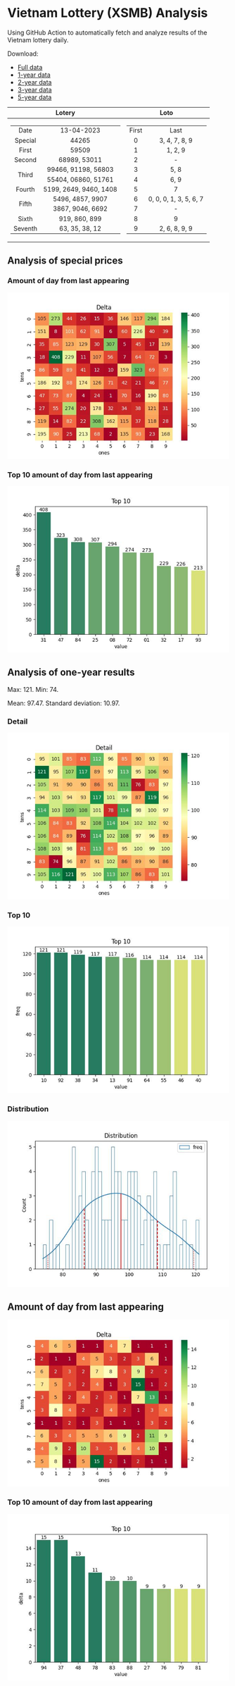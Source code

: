 # Vietnam Lottery (XSMB) Analysis

Using GitHub Action to automatically fetch and analyze results of the Vietnam lottery daily.

Download:

* [Full data](https://raw.githubusercontent.com/khiemdoan/vietnam-lottery-xsmb-analysis/main/results/xsmb.csv)
* [1-year data](https://raw.githubusercontent.com/khiemdoan/vietnam-lottery-xsmb-analysis/main/results/xsmb_1_year.csv)
* [2-year data](https://raw.githubusercontent.com/khiemdoan/vietnam-lottery-xsmb-analysis/main/results/xsmb_2_year.csv)
* [3-year data](https://raw.githubusercontent.com/khiemdoan/vietnam-lottery-xsmb-analysis/main/results/xsmb_3_year.csv)
* [5-year data](https://raw.githubusercontent.com/khiemdoan/vietnam-lottery-xsmb-analysis/main/results/xsmb_5_year.csv)

| Lotery      | Loto |
| :-----------: | :-----------: |
| <table><tr><td>Date</td><td>13-04-2023</td></tr><tr><td>Special</td><td>44265</td></tr><tr><td>First</td><td>59509</td></tr><tr><td>Second</td><td>68989, 53011</td></tr><tr><td rowspan="2">Third</td><td>99466, 91198, 56803</td></tr><tr><td>55404, 06860, 51761</td></tr><tr><td>Fourth</td><td>5199, 2649, 9460, 1408</td></tr><tr><td rowspan="2">Fifth</td><td>5496, 4857, 9907</td></tr><tr><td>3867, 9046, 6692</td></tr><tr><td>Sixth</td><td>919, 860, 899</td></tr><tr><td>Seventh</td><td>63, 35, 38, 12</td></tr></table> | <table><tr><td>First</td><td>Last</td></tr><tr><td>0</td><td>3, 4, 7, 8, 9</td></tr><tr><td>1</td><td>1, 2, 9</td></tr><tr><td>2</td><td>-</td></tr><tr><td>3</td><td>5, 8</td></tr><tr><td>4</td><td>6, 9</td></tr><tr><td>5</td><td>7</td></tr><tr><td>6</td><td>0, 0, 0, 1, 3, 5, 6, 7</td></tr><tr><td>7</td><td>-</td></tr><tr><td>8</td><td>9</td></tr><tr><td>9</td><td>2, 6, 8, 9, 9</td></tr></table> |


<h2>Analysis of special prices</h2>

<h3>Amount of day from last appearing</h3>

![Delta](images/special_delta.jpg)

<h3>Top 10 amount of day from last appearing</h3>

![Delta top 10](images/special_delta_top_10.jpg)

<h2>Analysis of one-year results</h2>

Max: 121. Min: 74.

Mean: 97.47. Standard deviation: 10.97.

<h3>Detail</h3>

![Detail](images/heatmap.jpg)

<h3>Top 10</h3>

![Top 10](images/top-10.jpg)

<h3>Distribution</h3>

![Distribution](images/distribution.jpg)

<h2>Amount of day from last appearing</h2>

![Delta](images/delta.jpg)

<h3>Top 10 amount of day from last appearing</h3>

![Delta top 10](images/delta_top_10.jpg)